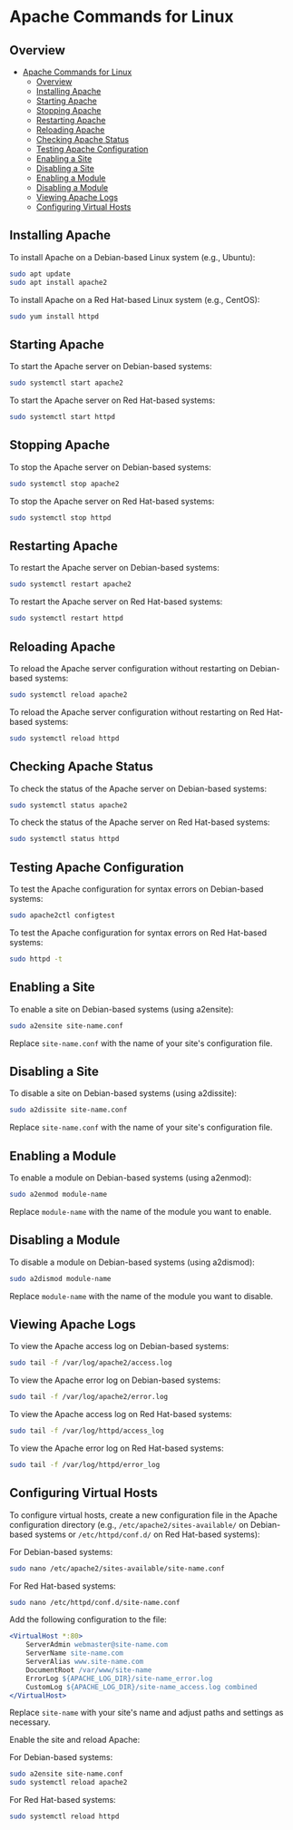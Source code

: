 # Apache Commands for Linux

## Overview
- [Apache Commands for Linux](#apache-commands-for-linux)
  - [Overview](#overview)
  - [Installing Apache](#installing-apache)
  - [Starting Apache](#starting-apache)
  - [Stopping Apache](#stopping-apache)
  - [Restarting Apache](#restarting-apache)
  - [Reloading Apache](#reloading-apache)
  - [Checking Apache Status](#checking-apache-status)
  - [Testing Apache Configuration](#testing-apache-configuration)
  - [Enabling a Site](#enabling-a-site)
  - [Disabling a Site](#disabling-a-site)
  - [Enabling a Module](#enabling-a-module)
  - [Disabling a Module](#disabling-a-module)
  - [Viewing Apache Logs](#viewing-apache-logs)
  - [Configuring Virtual Hosts](#configuring-virtual-hosts)
  
## Installing Apache

To install Apache on a Debian-based Linux system (e.g., Ubuntu):

```sh
sudo apt update
sudo apt install apache2
```

To install Apache on a Red Hat-based Linux system (e.g., CentOS):

```sh
sudo yum install httpd
```

## Starting Apache

To start the Apache server on Debian-based systems:

```sh
sudo systemctl start apache2
```

To start the Apache server on Red Hat-based systems:

```sh
sudo systemctl start httpd
```

## Stopping Apache

To stop the Apache server on Debian-based systems:

```sh
sudo systemctl stop apache2
```

To stop the Apache server on Red Hat-based systems:

```sh
sudo systemctl stop httpd
```

## Restarting Apache

To restart the Apache server on Debian-based systems:

```sh
sudo systemctl restart apache2
```

To restart the Apache server on Red Hat-based systems:

```sh
sudo systemctl restart httpd
```

## Reloading Apache

To reload the Apache server configuration without restarting on Debian-based systems:

```sh
sudo systemctl reload apache2
```

To reload the Apache server configuration without restarting on Red Hat-based systems:

```sh
sudo systemctl reload httpd
```

## Checking Apache Status

To check the status of the Apache server on Debian-based systems:

```sh
sudo systemctl status apache2
```

To check the status of the Apache server on Red Hat-based systems:

```sh
sudo systemctl status httpd
```

## Testing Apache Configuration

To test the Apache configuration for syntax errors on Debian-based systems:

```sh
sudo apache2ctl configtest
```

To test the Apache configuration for syntax errors on Red Hat-based systems:

```sh
sudo httpd -t
```

## Enabling a Site

To enable a site on Debian-based systems (using a2ensite):

```sh
sudo a2ensite site-name.conf
```

Replace `site-name.conf` with the name of your site's configuration file.

## Disabling a Site

To disable a site on Debian-based systems (using a2dissite):

```sh
sudo a2dissite site-name.conf
```

Replace `site-name.conf` with the name of your site's configuration file.

## Enabling a Module

To enable a module on Debian-based systems (using a2enmod):

```sh
sudo a2enmod module-name
```

Replace `module-name` with the name of the module you want to enable.

## Disabling a Module

To disable a module on Debian-based systems (using a2dismod):

```sh
sudo a2dismod module-name
```

Replace `module-name` with the name of the module you want to disable.

## Viewing Apache Logs

To view the Apache access log on Debian-based systems:

```sh
sudo tail -f /var/log/apache2/access.log
```

To view the Apache error log on Debian-based systems:

```sh
sudo tail -f /var/log/apache2/error.log
```

To view the Apache access log on Red Hat-based systems:

```sh
sudo tail -f /var/log/httpd/access_log
```

To view the Apache error log on Red Hat-based systems:

```sh
sudo tail -f /var/log/httpd/error_log
```

## Configuring Virtual Hosts

To configure virtual hosts, create a new configuration file in the Apache configuration directory (e.g., `/etc/apache2/sites-available/` on Debian-based systems or `/etc/httpd/conf.d/` on Red Hat-based systems):

For Debian-based systems:

```sh
sudo nano /etc/apache2/sites-available/site-name.conf
```

For Red Hat-based systems:

```sh
sudo nano /etc/httpd/conf.d/site-name.conf
```

Add the following configuration to the file:

```apache
<VirtualHost *:80>
    ServerAdmin webmaster@site-name.com
    ServerName site-name.com
    ServerAlias www.site-name.com
    DocumentRoot /var/www/site-name
    ErrorLog ${APACHE_LOG_DIR}/site-name_error.log
    CustomLog ${APACHE_LOG_DIR}/site-name_access.log combined
</VirtualHost>
```

Replace `site-name` with your site's name and adjust paths and settings as necessary.

Enable the site and reload Apache:

For Debian-based systems:

```sh
sudo a2ensite site-name.conf
sudo systemctl reload apache2
```

For Red Hat-based systems:

```sh
sudo systemctl reload httpd
```